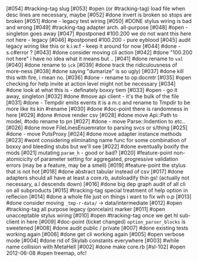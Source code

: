 [#054]       #tracking-tag slug
[#053] #open (or #tracking-tag) load file when desc lines are necessary, maybe
[#052]       #done invert is broken so stops are broken
[#051]       #done - legacy test wiring
[#050]       #DONE stylus wiring is bad and wrong
[#049]       #tracking-tag adapter arch. all-purpose
[#048] #open - singleton goes away
[#047]       #postponed #100.200 we do not want this here not here - legacy
[#046]       #postponed #100.200 - pure eyblood
[#045]       audit legacy wiring like this or k.i.w.f - keep it around for now
[#044]       #done - s.c#error ?
[#043]       #done consider moving cli action
[#042]       #done "100.200 not here" i have no idea what it means but ..
[#041]       #done rename to `val`
[#040]       #done rename to `ick`
[#039]       #done track the ridiculousness of more-ness
[#038]       #done saying "dumarize" is so ugly)
[#037]       #done kill this with fire, i mean no.
[#036]       #done - rename to op:docmtr
[#035] #open checking for help invite at action level might not be necessary
[#034]       #done look at what this is - definately boxxy tiem
[#033] #open - go it away, singleton
[#032]       #done #move api client - it's the bulk of the file
[#031]       #done - Tempdir emits events it is a m.c and rename to Tmpdir to be
             more like its kin #rename
[#030]       #done #doc-point there is randomness in here
[#029]       #done #move render csv
[#028]       #done move Api::Path to model, #todo rename to pn
[#027]       #done - move Parse::Indention to etc..
[#026]       #done move FileLinesEnuemrator to parsing svcs or s/thing
[#025]       #done - move PutsProxy
[#024]       #done move adapter instance methods
[#023]       #wont considering eliminating name func for some combination of boxxy and
             bleeding stubs but we'll see
[#022]       #done eventually boxify the mods
[#021]       mutating `param_h` - good or bad?
[#020]       #feature-point non-atomicicity of parameter setting for aggregated,
             progressive validation errors (may be a feature, may be a smell)
[#019]       #feature-point the stylus that is not hot
[#018]       #done abstract tabular instead of csv
[#017]       #done adapters should all have at least a core.rb, autoloadify thin
             gs! (actually not necessary, a.l descends down)
[#016]       #done big dep graph audit of all cli on all subproducts
[#015]       #tracking-tag special treatment of help option in reflecion
[#014]       #done a whole file just on things i want to fix wih o.p
[#013]       #done consider moving `_tmp-r-data/` -> data/intermediate
[#012] #open #tracking-tag all purpose legacy (porcelain) marker
[#011] #open unacceptable stylus wiring
[#010] #open #tracking-tag once we get hl sub-client in here
[#009]       #doc-point (ticket changed) `option_parser_blocks` is sweetened
[#008]       #done audit public / private
[#007]       #done existing tests working again
[#006]       #done get cli working again
[#005] #open verbose mode
[#004]       #done rid of Skylab constants everywhere
[#003]       #while name collision with MetaHell
[#002]       #done make core.rb
[#sl-102] #open 2012-06-08 #open treemap, ofc!
